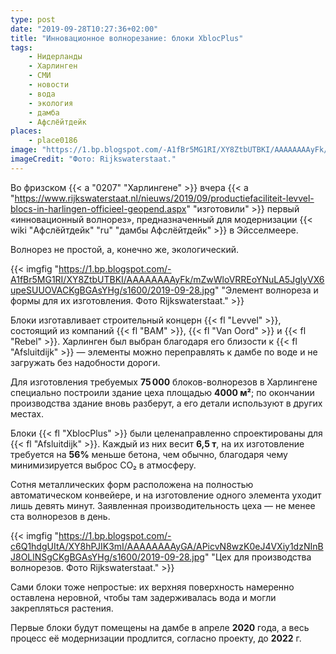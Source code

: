 ```yaml
---
type: post
date: "2019-09-28T10:27:36+02:00"
title: "Инновационное волнорезание: блоки XblocPlus"
tags:
    - Нидерланды
    - Харлинген
    - СМИ
    - новости
    - вода
    - экология
    - дамба
    - Афслёйтдейк
places:
    - place0186
image: "https://1.bp.blogspot.com/-A1fBr5MG1RI/XY8ZtbUTBKI/AAAAAAAAyFk/mZwWloVRREoYNuLA5JglyVX6upeSUUOVACKgBGAsYHg/s1600/2019-09-28.jpg"
imageCredit: "Фото: Rijkswaterstaat."
---
```


Во фризском {{< a "0207" "Харлингене" >}} вчера {{< a "https://www.rijkswaterstaat.nl/nieuws/2019/09/productiefaciliteit-levvel-blocs-in-harlingen-officieel-geopend.aspx" "изготовили" >}} первый «инновационный волнорез», предназначенный для модернизации {{< wiki "Афслёйтдейк" "ru" "дамбы Афслёйтдейк" >}} в Эйсселмеере.

Волнорез не простой, а, конечно же, экологический.

<!--more-->

{{< imgfig "https://1.bp.blogspot.com/-A1fBr5MG1RI/XY8ZtbUTBKI/AAAAAAAAyFk/mZwWloVRREoYNuLA5JglyVX6upeSUUOVACKgBGAsYHg/s1600/2019-09-28.jpg" "Элемент волнореза и формы для их изготовления. Фото Rijkswaterstaat." >}}

Блоки изготавливает строительный концерн {{< fl "Levvel" >}}, состоящий из компаний {{< fl "BAM" >}}, {{< fl "Van Oord" >}} и {{< fl "Rebel" >}}. Харлинген был выбран благодаря его близости к {{< fl "Afsluitdijk" >}} — элементы можно переправлять к дамбе по воде и не загружать без надобности дороги.

Для изготовления требуемых **75 000** блоков-волнорезов в Харлингене специально построили здание цеха площадью **4000 м²**; по окончании производства здание вновь разберут, а его детали используют в других местах.

Блоки {{< fl "XblocPlus" >}} были целенаправленно спроектированы для {{< fl "Afsluitdijk" >}}. Каждый из них весит **6,5 т**, на их изготовление требуется на **56%** меньше бетона, чем обычно, благодаря чему минимизируется выброс CO₂ в атмосферу.

Сотня металлических форм расположена на полностью автоматическом конвейере, и на изготовление одного элемента уходит лишь девять минут. Заявленная производительность цеха — не менее ста волнорезов в день.

{{< imgfig "https://1.bp.blogspot.com/-c6Q1hdgUItA/XY8hPJIK3mI/AAAAAAAAyGA/APicvN8wzK0eJ4VXiy1dzNInBJ8OLlNSgCKgBGAsYHg/s1600/2019-09-28.jpg" "Цех для производства волнорезов. Фото Rijkswaterstaat." >}}

Сами блоки тоже непростые: их верхняя поверхность намеренно оставлена неровной, чтобы там задерживалась вода и могли закрепляться растения.

Первые блоки будут помещены на дамбе в апреле **2020** года, а весь процесс её модернизации продлится, согласно проекту, до **2022** г.